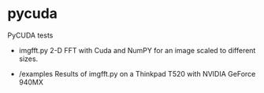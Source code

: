 # pycuda
PyCUDA tests

- imgfft.py
2-D FFT with Cuda and NumPY for an image scaled to different sizes.

- /examples
Results of imgfft.py on a Thinkpad T520 with NVIDIA GeForce 940MX

